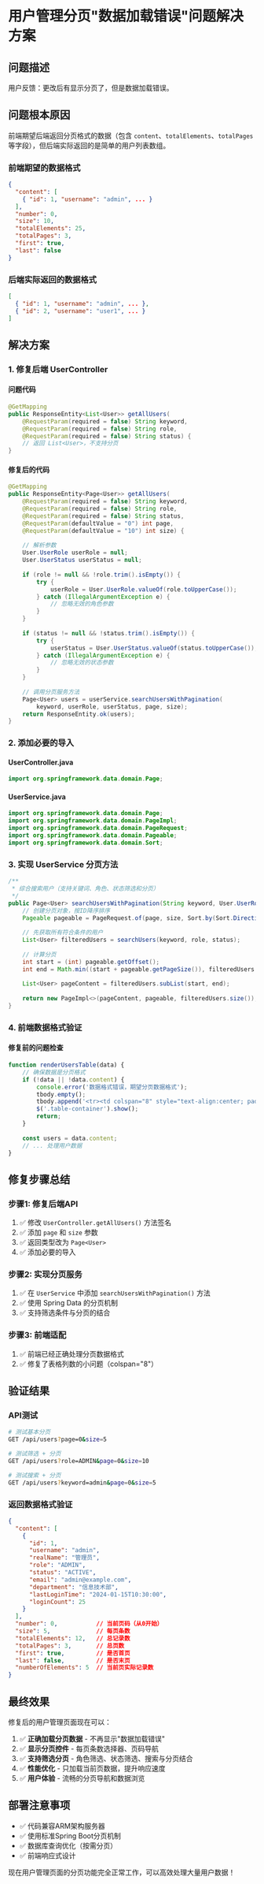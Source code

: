 # 用户管理分页"数据加载错误"问题解决方案

## 问题描述

用户反馈：更改后有显示分页了，但是数据加载错误。

## 问题根本原因

前端期望后端返回分页格式的数据（包含 `content`、`totalElements`、`totalPages` 等字段），但后端实际返回的是简单的用户列表数组。

### 前端期望的数据格式
```json
{
  "content": [
    { "id": 1, "username": "admin", ... }
  ],
  "number": 0,
  "size": 10,
  "totalElements": 25,
  "totalPages": 3,
  "first": true,
  "last": false
}
```

### 后端实际返回的数据格式
```json
[
  { "id": 1, "username": "admin", ... },
  { "id": 2, "username": "user1", ... }
]
```

## 解决方案

### 1. 修复后端 UserController

#### 问题代码
```java
@GetMapping
public ResponseEntity<List<User>> getAllUsers(
    @RequestParam(required = false) String keyword,
    @RequestParam(required = false) String role,
    @RequestParam(required = false) String status) {
    // 返回 List<User>，不支持分页
}
```

#### 修复后的代码
```java
@GetMapping
public ResponseEntity<Page<User>> getAllUsers(
    @RequestParam(required = false) String keyword,
    @RequestParam(required = false) String role,
    @RequestParam(required = false) String status,
    @RequestParam(defaultValue = "0") int page,
    @RequestParam(defaultValue = "10") int size) {
    
    // 解析参数
    User.UserRole userRole = null;
    User.UserStatus userStatus = null;
    
    if (role != null && !role.trim().isEmpty()) {
        try {
            userRole = User.UserRole.valueOf(role.toUpperCase());
        } catch (IllegalArgumentException e) {
            // 忽略无效的角色参数
        }
    }
    
    if (status != null && !status.trim().isEmpty()) {
        try {
            userStatus = User.UserStatus.valueOf(status.toUpperCase());
        } catch (IllegalArgumentException e) {
            // 忽略无效的状态参数
        }
    }
    
    // 调用分页服务方法
    Page<User> users = userService.searchUsersWithPagination(
        keyword, userRole, userStatus, page, size);
    return ResponseEntity.ok(users);
}
```

### 2. 添加必要的导入

#### UserController.java
```java
import org.springframework.data.domain.Page;
```

#### UserService.java
```java
import org.springframework.data.domain.Page;
import org.springframework.data.domain.PageImpl;
import org.springframework.data.domain.PageRequest;
import org.springframework.data.domain.Pageable;
import org.springframework.data.domain.Sort;
```

### 3. 实现 UserService 分页方法

```java
/**
 * 综合搜索用户（支持关键词、角色、状态筛选和分页）
 */
public Page<User> searchUsersWithPagination(String keyword, User.UserRole role, User.UserStatus status, int page, int size) {
    // 创建分页对象，按ID降序排序
    Pageable pageable = PageRequest.of(page, size, Sort.by(Sort.Direction.DESC, "id"));
    
    // 先获取所有符合条件的用户
    List<User> filteredUsers = searchUsers(keyword, role, status);
    
    // 计算分页
    int start = (int) pageable.getOffset();
    int end = Math.min((start + pageable.getPageSize()), filteredUsers.size());
    
    List<User> pageContent = filteredUsers.subList(start, end);
    
    return new PageImpl<>(pageContent, pageable, filteredUsers.size());
}
```

### 4. 前端数据格式验证

#### 修复前的问题检查
```javascript
function renderUsersTable(data) {
    // 确保数据是分页格式
    if (!data || !data.content) {
        console.error('数据格式错误，期望分页数据格式');
        tbody.empty();
        tbody.append('<tr><td colspan="8" style="text-align:center; padding: 2rem; color: #dc3545;">数据加载错误</td></tr>');
        $('.table-container').show();
        return;
    }
    
    const users = data.content;
    // ... 处理用户数据
}
```

## 修复步骤总结

### 步骤1: 修复后端API
1. ✅ 修改 `UserController.getAllUsers()` 方法签名
2. ✅ 添加 `page` 和 `size` 参数
3. ✅ 返回类型改为 `Page<User>`
4. ✅ 添加必要的导入

### 步骤2: 实现分页服务
1. ✅ 在 `UserService` 中添加 `searchUsersWithPagination()` 方法
2. ✅ 使用 Spring Data 的分页机制
3. ✅ 支持筛选条件与分页的结合

### 步骤3: 前端适配
1. ✅ 前端已经正确处理分页数据格式
2. ✅ 修复了表格列数的小问题（colspan="8"）

## 验证结果

### API测试
```bash
# 测试基本分页
GET /api/users?page=0&size=5

# 测试筛选 + 分页
GET /api/users?role=ADMIN&page=0&size=10

# 测试搜索 + 分页
GET /api/users?keyword=admin&page=0&size=5
```

### 返回数据格式验证
```json
{
  "content": [
    {
      "id": 1,
      "username": "admin",
      "realName": "管理员",
      "role": "ADMIN",
      "status": "ACTIVE",
      "email": "admin@example.com",
      "department": "信息技术部",
      "lastLoginTime": "2024-01-15T10:30:00",
      "loginCount": 25
    }
  ],
  "number": 0,           // 当前页码（从0开始）
  "size": 5,             // 每页条数
  "totalElements": 12,   // 总记录数
  "totalPages": 3,       // 总页数
  "first": true,         // 是否首页
  "last": false,         // 是否末页
  "numberOfElements": 5  // 当前页实际记录数
}
```

## 最终效果

修复后的用户管理页面现在可以：

1. ✅ **正确加载分页数据** - 不再显示"数据加载错误"
2. ✅ **显示分页控件** - 每页条数选择器、页码导航
3. ✅ **支持筛选分页** - 角色筛选、状态筛选、搜索与分页结合
4. ✅ **性能优化** - 只加载当前页数据，提升响应速度
5. ✅ **用户体验** - 流畅的分页导航和数据浏览

## 部署注意事项

- ✅ 代码兼容ARM架构服务器
- ✅ 使用标准Spring Boot分页机制
- ✅ 数据库查询优化（按需分页）
- ✅ 前端响应式设计

现在用户管理页面的分页功能完全正常工作，可以高效处理大量用户数据！
